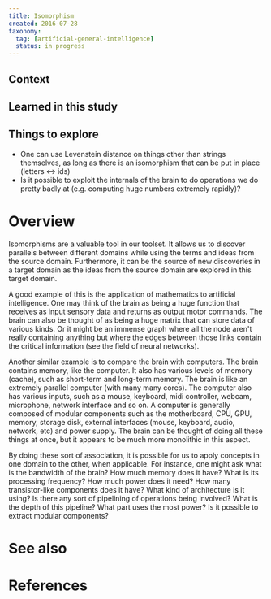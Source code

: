 ```yaml
---
title: Isomorphism
created: 2016-07-28
taxonomy:
  tag: [artificial-general-intelligence]
  status: in progress
---
```


## Context

## Learned in this study

## Things to explore
* One can use Levenstein distance on things other than strings themselves, as long as there is an isomorphism that can be put in place (letters <-> ids)
* Is it possible to exploit the internals of the brain to do operations we do pretty badly at (e.g. computing huge numbers extremely rapidly)?

# Overview
Isomorphisms are a valuable tool in our toolset. It allows us to discover parallels between different domains while using the terms and ideas from the source domain. Furthermore, it can be the source of new discoveries in a target domain as the ideas from the source domain are explored in this target domain.

A good example of this is the application of mathematics to artificial intelligence. One may think of the brain as being a huge function that receives as input sensory data and returns as output motor commands. The brain can also be thought of as being a huge matrix that can store data of various kinds. Or it might be an immense graph where all the node aren't really containing anything but where the edges between those links contain the critical information (see the field of neural networks).

Another similar example is to compare the brain with computers. The brain contains memory, like the computer. It also has various levels of memory (cache), such as short-term and long-term memory. The brain is like an extremely parallel computer (with many many cores). The computer also has various inputs, such as a mouse, keyboard, midi controller, webcam, microphone, network interface and so on. A computer is generally composed of modular components such as the motherboard, CPU, GPU, memory, storage disk, external interfaces (mouse, keyboard, audio, network, etc) and power supply. The brain can be thought of doing all these things at once, but it appears to be much more monolithic in this aspect.

By doing these sort of association, it is possible for us to apply concepts in one domain to the other, when applicable. For instance, one might ask what is the bandwidth of the brain? How much memory does it have? What is its processing frequency? How much power does it need? How many transistor-like components does it have? What kind of architecture is it using? Is there any sort of pipelining of operations being involved? What is the depth of this pipeline? What part uses the most power? Is it possible to extract modular components?

# See also

# References
